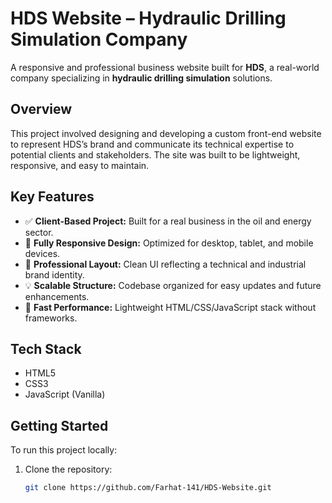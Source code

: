 # HDS Website – Hydraulic Drilling Simulation Company

A responsive and professional business website built for **HDS**, a real-world company specializing in **hydraulic drilling simulation** solutions.

## Overview

This project involved designing and developing a custom front-end website to represent HDS’s brand and communicate its technical expertise to potential clients and stakeholders. The site was built to be lightweight, responsive, and easy to maintain.

## Key Features

- ✅ **Client-Based Project:** Built for a real business in the oil and energy sector.
- 📱 **Fully Responsive Design:** Optimized for desktop, tablet, and mobile devices.
- 💼 **Professional Layout:** Clean UI reflecting a technical and industrial brand identity.
- 💡 **Scalable Structure:** Codebase organized for easy updates and future enhancements.
- 🚀 **Fast Performance:** Lightweight HTML/CSS/JavaScript stack without frameworks.

## Tech Stack

- HTML5  
- CSS3  
- JavaScript (Vanilla)  

## Getting Started

To run this project locally:

1. Clone the repository:
   ```bash
   git clone https://github.com/Farhat-141/HDS-Website.git
